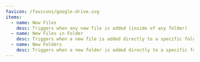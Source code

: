 ```yaml
---
favicon: /favicons/google-drive.svg
items:
  - name: New Files
    desc: Triggers when any new file is added (inside of any folder)
  - name: New Files in Folder
    desc: Triggers when a new file is added directly to a specific folder (but not its subfolder)
  - name: New Folders
    desc: Triggers when a new folder is added directly to a specific folder (but not its subfolder)
---
```


<script setup>
  import CustomListing from '../../components/CustomListing.vue'
</script>

<CustomListing />
